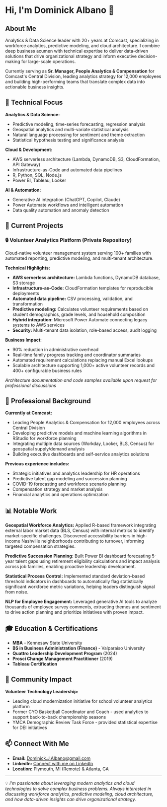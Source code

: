 # Hi, I'm Dominick Albano 👋

## About Me

Analytics & Data Science leader with 20+ years at Comcast, specializing in workforce analytics, predictive modeling, and cloud architecture. I combine deep business acumen with technical expertise to deliver data-driven solutions that drive organizational strategy and inform executive decision-making for large-scale operations.

Currently serving as **Sr. Manager, People Analytics & Compensation** for Comcast's Central Division, leading analytics strategy for 12,000 employees and building high-performing teams that translate complex data into actionable business insights.

## 🔧 Technical Focus

**Analytics & Data Science:**
- Predictive modeling, time-series forecasting, regression analysis
- Geospatial analytics and multi-variate statistical analysis
- Natural language processing for sentiment and theme extraction
- Statistical hypothesis testing and significance analysis

**Cloud & Development:**
- AWS serverless architecture (Lambda, DynamoDB, S3, CloudFormation, API Gateway)
- Infrastructure-as-Code and automated data pipelines
- R, Python, SQL, Node.js
- Power BI, Tableau, Looker

**AI & Automation:**
- Generative AI integration (ChatGPT, Copilot, Claude)
- Power Automate workflows and intelligent automation
- Data quality automation and anomaly detection

## 🚀 Current Projects

### 🔒 Volunteer Analytics Platform (Private Repository)

Cloud-native volunteer management system serving 100+ families with automated reporting, predictive modeling, and multi-tenant architecture.

**Technical Highlights:**
- **AWS serverless architecture:** Lambda functions, DynamoDB database, S3 storage
- **Infrastructure-as-Code:** CloudFormation templates for reproducible deployments
- **Automated data pipeline:** CSV processing, validation, and transformation
- **Predictive modeling:** Calculates volunteer requirements based on student demographics, grade levels, and household composition
- **Hybrid integration:** Microsoft Power Automate connecting legacy systems to AWS services
- **Security:** Multi-tenant data isolation, role-based access, audit logging

**Business Impact:**
- 90% reduction in administrative overhead
- Real-time family progress tracking and coordinator summaries
- Automated requirement calculations replacing manual Excel lookups
- Scalable architecture supporting 1,000+ active volunteer records and 400+ configurable business rules

*Architecture documentation and code samples available upon request for professional discussions*

## 💼 Professional Background

**Currently at Comcast:**
- Leading People Analytics & Compensation for 12,000 employees across Central Division
- Developing predictive models and machine learning algorithms in RStudio for workforce planning
- Integrating multiple data sources (Workday, Looker, BLS, Census) for geospatial supply/demand analysis
- Building executive dashboards and self-service analytics solutions

**Previous experience includes:**
- Strategic initiatives and analytics leadership for HR operations
- Predictive talent gap modeling and succession planning
- COVID-19 forecasting and workforce scenario planning
- Compensation strategy and market analysis
- Financial analytics and operations optimization

## 📊 Notable Work

**Geospatial Workforce Analytics:**
Applied R-based framework integrating external labor market data (BLS, Census) with internal metrics to identify market-specific challenges. Discovered accessibility barriers in high-income Nashville neighborhoods contributing to turnover, informing targeted compensation strategies.

**Predictive Succession Planning:**
Built Power BI dashboard forecasting 5-year talent gaps using retirement eligibility calculations and impact analysis across job families, enabling proactive leadership development.

**Statistical Process Control:**
Implemented standard deviation-based threshold indicators in dashboards to automatically flag statistically significant workforce metric variations, helping leaders distinguish signal from noise.

**NLP for Employee Engagement:**
Leveraged generative AI tools to analyze thousands of employee survey comments, extracting themes and sentiment to drive action planning and prioritize initiatives with proven impact.

## 🎓 Education & Certifications

- **MBA** - Kennesaw State University
- **BS in Business Administration (Finance)** - Valparaiso University
- **Quattro Leadership Development Program** (2024)
- **Prosci Change Management Practitioner** (2019)
- **Tableau Certification**

## 🤝 Community Impact

**Volunteer Technology Leadership:**
- Leading cloud modernization initiative for school volunteer analytics platform
- Former CYO Basketball Coordinator and Coach - used analytics to support back-to-back championship seasons
- YMCA Demographic Review Task Force - provided statistical expertise for DEI initiatives

## 📫 Connect With Me

- **Email:** Dominick.J.Albano@gmail.com
- **LinkedIn:** [Connect with me on LinkedIn]((https://www.linkedin.com/in/dominick-albano-mba/))
- **Location:** Plymouth, MI (Remote) & Atlanta, GA

---

💡 *I'm passionate about leveraging modern analytics and cloud technologies to solve complex business problems. Always interested in discussing workforce analytics, predictive modeling, cloud architecture, and how data-driven insights can drive organizational strategy.*
